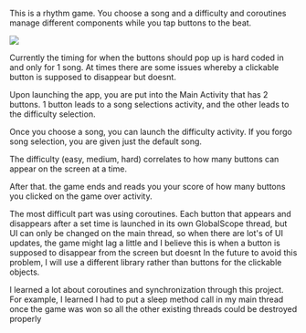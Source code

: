 This is a rhythm game. You choose a song and a difficulty and coroutines manage different components while you tap buttons to the beat.

![](demo/IMG_3263.gif)

Currently the timing for when the buttons should pop up is hard coded in and only for 1 song. At times there are some issues whereby a clickable button is supposed to disappear but doesnt.

Upon launching the app, you are put into the Main Activity that has 2 buttons. 1 button leads to a song selections activity, and the other leads to the difficulty selection.

Once you choose a song, you can launch the difficulty activity. If you forgo song selection, you are given just the default song.

The difficulty (easy, medium, hard) correlates to how many buttons can appear on the screen at a time. 

After that. the game ends and reads you your score of how many buttons you clicked on the game over activity.


The most difficult part was using coroutines. Each button that appears and disappears after a set time is launched in its own GlobalScope thread, 
but UI can only be changed on the main thread, so when there are lot's of UI updates, the game might lag a little and I believe this is when a button is supposed to disappear from the screen but doesnt
In the future to avoid this problem, I will use a different library rather than buttons for the clickable objects.

I learned a lot about coroutines and synchronization through this project. For example, I learned I had to put a sleep method call in my main thread once the game was won so all the other 
existing threads could be destroyed properly


